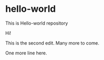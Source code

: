 # hello-world
This is Hello-world repository

Hi!

This is the second edit.
Many more to come.

One more line here.
